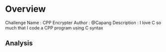 # Overview

Challenge Name : CPP Encrypter
Author : @Capang
Description : I love C so much that I code a CPP program using C syntax

## Analysis
